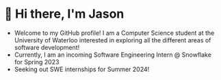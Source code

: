 # 👋 Hi there, I'm Jason

- Welcome to my GitHub profile! I am a Computer Science student at the University of Waterloo interested in exploring all the different areas of software development!
- Currently, I am an incoming Software Engineering Intern @ Snowflake for Spring 2023
- Seeking out SWE internships for Summer 2024!
